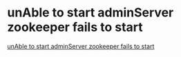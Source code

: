 # unAble to start adminServer zookeeper fails to start
[unAble to start adminServer zookeeper fails to start](https://aiwithcloud.com/2022/09/19/unable_to_start_adminserver_zookeeper_fails_to_start/)